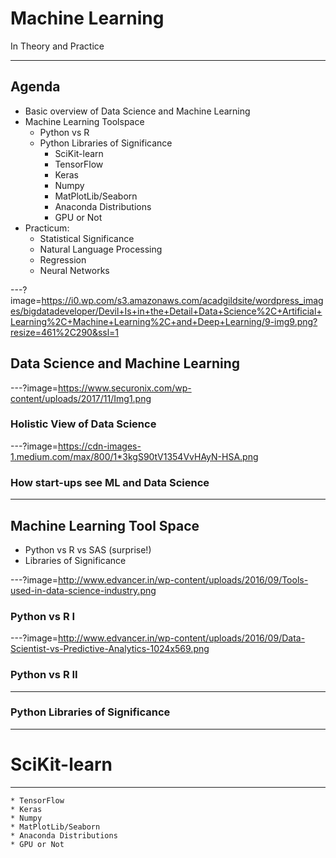 # Machine Learning  

In Theory and Practice

---

## Agenda

* Basic overview of Data Science and Machine Learning
* Machine Learning Toolspace
  * Python vs R
  * Python Libraries of Significance
    * SciKit-learn
    * TensorFlow
    * Keras
    * Numpy
    * MatPlotLib/Seaborn
    * Anaconda Distributions
    * GPU or Not
* Practicum:
  * Statistical Significance
  * Natural Language Processing
  * Regression
  * Neural Networks


---?image=https://i0.wp.com/s3.amazonaws.com/acadgildsite/wordpress_images/bigdatadeveloper/Devil+Is+in+the+Detail+Data+Science%2C+Artificial+Learning%2C+Machine+Learning%2C+and+Deep+Learning/9-img9.png?resize=461%2C290&ssl=1

## Data Science and Machine Learning


---?image=https://www.securonix.com/wp-content/uploads/2017/11/Img1.png

### Holistic View of Data Science

---?image=https://cdn-images-1.medium.com/max/800/1*3kgS90tV1354VvHAyN-HSA.png

### How start-ups see ML and Data Science 

---

## Machine Learning Tool Space
* Python vs R vs SAS (surprise!)
* Libraries of Significance

---?image=http://www.edvancer.in/wp-content/uploads/2016/09/Tools-used-in-data-science-industry.png
### Python vs R I

---?image=http://www.edvancer.in/wp-content/uploads/2016/09/Data-Scientist-vs-Predictive-Analytics-1024x569.png
### Python vs R II


---

### Python Libraries of Significance

---

# SciKit-learn

---
    * TensorFlow
    * Keras
    * Numpy
    * MatPlotLib/Seaborn
    * Anaconda Distributions
    * GPU or Not